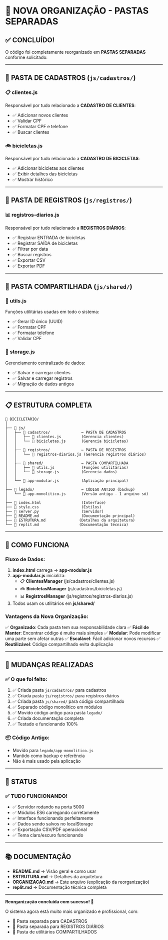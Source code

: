 # 🎯 NOVA ORGANIZAÇÃO - PASTAS SEPARADAS

## ✅ CONCLUÍDO!

O código foi completamente reorganizado em **PASTAS SEPARADAS** conforme solicitado:

---

## 📂 PASTA DE CADASTROS (`js/cadastros/`)

### 📋 **clientes.js**
Responsável por tudo relacionado a **CADASTRO DE CLIENTES**:
- ✅ Adicionar novos clientes
- ✅ Validar CPF
- ✅ Formatar CPF e telefone
- ✅ Buscar clientes

### 🚲 **bicicletas.js**
Responsável por tudo relacionado a **CADASTRO DE BICICLETAS**:
- ✅ Adicionar bicicletas aos clientes
- ✅ Exibir detalhes das bicicletas
- ✅ Mostrar histórico

---

## 📂 PASTA DE REGISTROS (`js/registros/`)

### 📊 **registros-diarios.js**
Responsável por tudo relacionado a **REGISTROS DIÁRIOS**:
- ✅ Registrar ENTRADA de bicicletas
- ✅ Registrar SAÍDA de bicicletas
- ✅ Filtrar por data
- ✅ Buscar registros
- ✅ Exportar CSV
- ✅ Exportar PDF

---

## 📂 PASTA COMPARTILHADA (`js/shared/`)

### 🔧 **utils.js**
Funções utilitárias usadas em todo o sistema:
- ✅ Gerar ID único (UUID)
- ✅ Formatar CPF
- ✅ Formatar telefone
- ✅ Validar CPF

### 💾 **storage.js**
Gerenciamento centralizado de dados:
- ✅ Salvar e carregar clientes
- ✅ Salvar e carregar registros
- ✅ Migração de dados antigos

---

## 📋 ESTRUTURA COMPLETA

```
📁 BICICLETÁRIO/
│
├── 📁 js/
│   ├── 📁 cadastros/              ← PASTA DE CADASTROS
│   │   ├── 📄 clientes.js         (Gerencia clientes)
│   │   └── 📄 bicicletas.js       (Gerencia bicicletas)
│   │
│   ├── 📁 registros/              ← PASTA DE REGISTROS
│   │   └── 📄 registros-diarios.js (Gerencia registros diários)
│   │
│   ├── 📁 shared/                 ← PASTA COMPARTILHADA
│   │   ├── 📄 utils.js            (Funções utilitárias)
│   │   └── 📄 storage.js          (Gerencia dados)
│   │
│   └── 📄 app-modular.js          (Aplicação principal)
│
├── 📁 legado/                     ← CÓDIGO ANTIGO (backup)
│   └── 📄 app-monolitico.js       (Versão antiga - 1 arquivo só)
│
├── 📄 index.html                  (Interface)
├── 📄 style.css                   (Estilos)
├── 📄 server.py                   (Servidor)
├── 📄 README.md                   (Documentação principal)
├── 📄 ESTRUTURA.md               (Detalhes da arquitetura)
└── 📄 replit.md                  (Documentação técnica)
```

---

## 🔄 COMO FUNCIONA

### Fluxo de Dados:

1. **index.html** carrega → **app-modular.js**
2. **app-modular.js** inicializa:
   - 📋 **ClientesManager** (js/cadastros/clientes.js)
   - 🚲 **BicicletasManager** (js/cadastros/bicicletas.js)
   - 📊 **RegistrosManager** (js/registros/registros-diarios.js)
3. Todos usam os utilitários em **js/shared/**

### Vantagens da Nova Organização:

✅ **Organizado**: Cada pasta tem sua responsabilidade clara
✅ **Fácil de Manter**: Encontrar código é muito mais simples
✅ **Modular**: Pode modificar uma parte sem afetar outras
✅ **Escalável**: Fácil adicionar novos recursos
✅ **Reutilizável**: Código compartilhado evita duplicação

---

## 📝 MUDANÇAS REALIZADAS

### ✅ O que foi feito:
1. ✅ Criada pasta `js/cadastros/` para cadastros
2. ✅ Criada pasta `js/registros/` para registros diários
3. ✅ Criada pasta `js/shared/` para código compartilhado
4. ✅ Separado código monolítico em módulos
5. ✅ Movido código antigo para pasta `legado/`
6. ✅ Criada documentação completa
7. ✅ Testado e funcionando 100%

### 📦 Código Antigo:
- Movido para `legado/app-monolitico.js`
- Mantido como backup e referência
- Não é mais usado pela aplicação

---

## 🚀 STATUS

### ✅ TUDO FUNCIONANDO!
- ✅ Servidor rodando na porta 5000
- ✅ Módulos ES6 carregando corretamente
- ✅ Interface funcionando perfeitamente
- ✅ Dados sendo salvos no localStorage
- ✅ Exportação CSV/PDF operacional
- ✅ Tema claro/escuro funcionando

---

## 📚 DOCUMENTAÇÃO

- **README.md** → Visão geral e como usar
- **ESTRUTURA.md** → Detalhes da arquitetura
- **ORGANIZACAO.md** → Este arquivo (explicação da reorganização)
- **replit.md** → Documentação técnica completa

---

**Reorganização concluída com sucesso! 🎉**

O sistema agora está muito mais organizado e profissional, com:
- 📁 Pasta separada para CADASTROS
- 📁 Pasta separada para REGISTROS DIÁRIOS
- 📁 Pasta de utilitários COMPARTILHADOS
